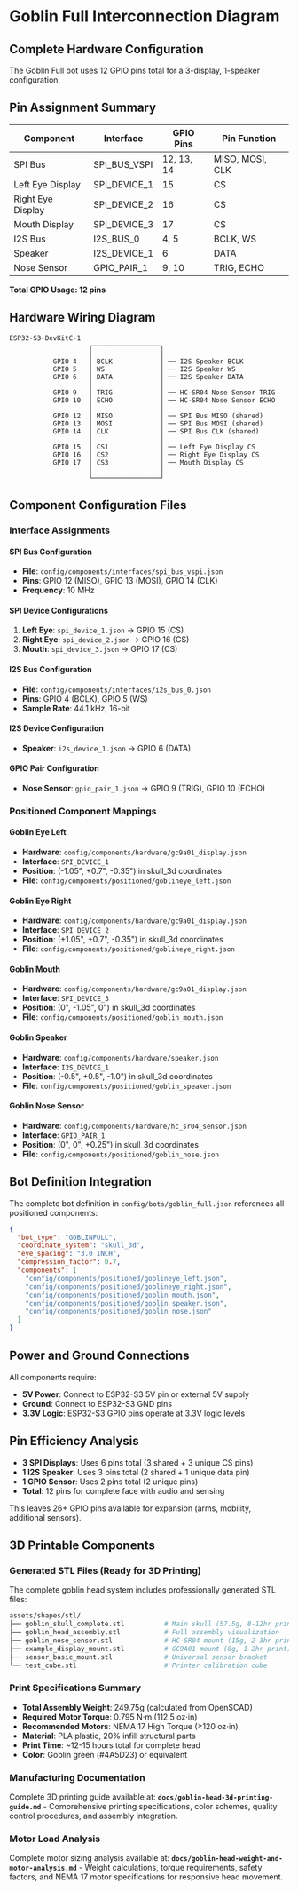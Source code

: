 # Goblin Full Interconnection Diagram

## Complete Hardware Configuration

The Goblin Full bot uses 12 GPIO pins total for a 3-display, 1-speaker configuration.

## Pin Assignment Summary

| Component | Interface | GPIO Pins | Pin Function |
|-----------|-----------|-----------|--------------|
| SPI Bus | SPI_BUS_VSPI | 12, 13, 14 | MISO, MOSI, CLK |
| Left Eye Display | SPI_DEVICE_1 | 15 | CS |
| Right Eye Display | SPI_DEVICE_2 | 16 | CS |
| Mouth Display | SPI_DEVICE_3 | 17 | CS |
| I2S Bus | I2S_BUS_0 | 4, 5 | BCLK, WS |
| Speaker | I2S_DEVICE_1 | 6 | DATA |
| Nose Sensor | GPIO_PAIR_1 | 9, 10 | TRIG, ECHO |

**Total GPIO Usage: 12 pins**

## Hardware Wiring Diagram

```
ESP32-S3-DevKitC-1
                    ┌─────────────────┐
                    │                 │
           GPIO 4   │ BCLK            │ ── I2S Speaker BCLK
           GPIO 5   │ WS              │ ── I2S Speaker WS  
           GPIO 6   │ DATA            │ ── I2S Speaker DATA
                    │                 │
           GPIO 9   │ TRIG            │ ── HC-SR04 Nose Sensor TRIG
           GPIO 10  │ ECHO            │ ── HC-SR04 Nose Sensor ECHO
                    │                 │
           GPIO 12  │ MISO            │ ── SPI Bus MISO (shared)
           GPIO 13  │ MOSI            │ ── SPI Bus MOSI (shared)  
           GPIO 14  │ CLK             │ ── SPI Bus CLK (shared)
                    │                 │
           GPIO 15  │ CS1             │ ── Left Eye Display CS
           GPIO 16  │ CS2             │ ── Right Eye Display CS
           GPIO 17  │ CS3             │ ── Mouth Display CS
                    │                 │
                    └─────────────────┘
```

## Component Configuration Files

### Interface Assignments

#### SPI Bus Configuration
- **File**: `config/components/interfaces/spi_bus_vspi.json`
- **Pins**: GPIO 12 (MISO), GPIO 13 (MOSI), GPIO 14 (CLK)
- **Frequency**: 10 MHz

#### SPI Device Configurations
1. **Left Eye**: `spi_device_1.json` → GPIO 15 (CS)
2. **Right Eye**: `spi_device_2.json` → GPIO 16 (CS)  
3. **Mouth**: `spi_device_3.json` → GPIO 17 (CS)

#### I2S Bus Configuration
- **File**: `config/components/interfaces/i2s_bus_0.json`
- **Pins**: GPIO 4 (BCLK), GPIO 5 (WS)
- **Sample Rate**: 44.1 kHz, 16-bit

#### I2S Device Configuration
- **Speaker**: `i2s_device_1.json` → GPIO 6 (DATA)

#### GPIO Pair Configuration
- **Nose Sensor**: `gpio_pair_1.json` → GPIO 9 (TRIG), GPIO 10 (ECHO)

### Positioned Component Mappings

#### Goblin Eye Left
- **Hardware**: `config/components/hardware/gc9a01_display.json`
- **Interface**: `SPI_DEVICE_1` 
- **Position**: (-1.05", +0.7", -0.35") in skull_3d coordinates
- **File**: `config/components/positioned/goblineye_left.json`

#### Goblin Eye Right  
- **Hardware**: `config/components/hardware/gc9a01_display.json`
- **Interface**: `SPI_DEVICE_2`
- **Position**: (+1.05", +0.7", -0.35") in skull_3d coordinates
- **File**: `config/components/positioned/goblineye_right.json`

#### Goblin Mouth
- **Hardware**: `config/components/hardware/gc9a01_display.json` 
- **Interface**: `SPI_DEVICE_3`
- **Position**: (0", -1.05", 0") in skull_3d coordinates
- **File**: `config/components/positioned/goblin_mouth.json`

#### Goblin Speaker
- **Hardware**: `config/components/hardware/speaker.json`
- **Interface**: `I2S_DEVICE_1`
- **Position**: (-0.5", +0.5", -1.0") in skull_3d coordinates  
- **File**: `config/components/positioned/goblin_speaker.json`

#### Goblin Nose Sensor
- **Hardware**: `config/components/hardware/hc_sr04_sensor.json`
- **Interface**: `GPIO_PAIR_1`
- **Position**: (0", 0", +0.25") in skull_3d coordinates
- **File**: `config/components/positioned/goblin_nose.json`

## Bot Definition Integration

The complete bot definition in `config/bots/goblin_full.json` references all positioned components:

```json
{
  "bot_type": "GOBLINFULL",
  "coordinate_system": "skull_3d", 
  "eye_spacing": "3.0 INCH",
  "compression_factor": 0.7,
  "components": [
    "config/components/positioned/goblineye_left.json",
    "config/components/positioned/goblineye_right.json", 
    "config/components/positioned/goblin_mouth.json",
    "config/components/positioned/goblin_speaker.json",
    "config/components/positioned/goblin_nose.json"
  ]
}
```

## Power and Ground Connections

All components require:
- **5V Power**: Connect to ESP32-S3 5V pin or external 5V supply
- **Ground**: Connect to ESP32-S3 GND pins
- **3.3V Logic**: ESP32-S3 GPIO pins operate at 3.3V logic levels

## Pin Efficiency Analysis

- **3 SPI Displays**: Uses 6 pins total (3 shared + 3 unique CS pins)
- **1 I2S Speaker**: Uses 3 pins total (2 shared + 1 unique data pin)  
- **1 GPIO Sensor**: Uses 2 pins total (2 unique pins)
- **Total**: 12 pins for complete face with audio and sensing

This leaves 26+ GPIO pins available for expansion (arms, mobility, additional sensors).

## 3D Printable Components

### Generated STL Files (Ready for 3D Printing)
The complete goblin head system includes professionally generated STL files:

```bash
assets/shapes/stl/
├── goblin_skull_complete.stl          # Main skull (57.5g, 8-12hr print)
├── goblin_head_assembly.stl           # Full assembly visualization  
├── goblin_nose_sensor.stl             # HC-SR04 mount (15g, 2-3hr print)
├── example_display_mount.stl          # GC9A01 mount (8g, 1-2hr print)
├── sensor_basic_mount.stl             # Universal sensor bracket
└── test_cube.stl                      # Printer calibration cube
```

### Print Specifications Summary
- **Total Assembly Weight**: 249.75g (calculated from OpenSCAD)
- **Required Motor Torque**: 0.795 N⋅m (112.5 oz⋅in)
- **Recommended Motors**: NEMA 17 High Torque (≥120 oz⋅in)
- **Material**: PLA plastic, 20% infill structural parts
- **Print Time**: ~12-15 hours total for complete head
- **Color**: Goblin green (#4A5D23) or equivalent

### Manufacturing Documentation
Complete 3D printing guide available at:
**`docs/goblin-head-3d-printing-guide.md`** - Comprehensive printing specifications, color schemes, quality control procedures, and assembly integration.

### Motor Load Analysis
Complete motor sizing analysis available at:
**`docs/goblin-head-weight-and-motor-analysis.md`** - Weight calculations, torque requirements, safety factors, and NEMA 17 motor specifications for responsive head movement.